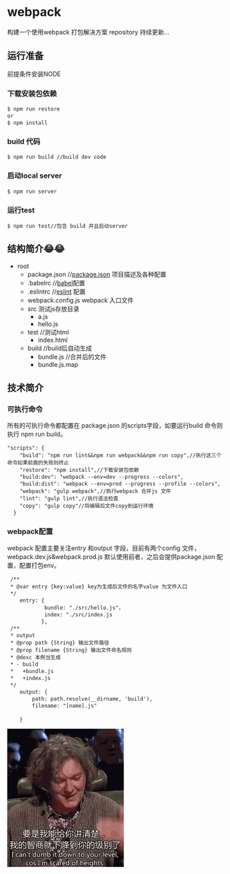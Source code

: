 # webpack
构建一个使用webpack 打包解决方案 repository 持续更新...

## 运行准备
前提条件安装NODE
###  下载安装包依赖
```
$ npm run restore 
or
$ npm install
```
### build 代码
```
$ npm run build //build dev code

```
### 启动local server

```
$ npm run server
```
### 运行test
```
$ npm run test//包含 build 并且启动server
```
## 结构简介:joy::joy:

+ root
  - package.json //[package.json](https://docs.npmjs.com/files/package.json) 项目描述及各种配置
  - .babelrc //[babel](https://babeljs.io/docs/setup/#installation)配置
  - .eslintrc //[eslint](http://eslint.org/) 配置
  - webpack.config.js webpack 入口文件
  - src 测试js存放目录
    + a.js
    + hello.js
  - test //测试html
    + index.html
  - build //build后自动生成
    + bundle.js //合并后的文件
    + bundle.js.map    

## 技术简介

### 可执行命令
所有的可执行命令都配置在 package.json 的scripts字段，如要运行build 命令则执行 npm run build。
```
"scripts": {
    "build": "npm run lint&&npm run webpack&&npm run copy",//执行这三个命令如果前面的失败则终止
    "restore": "npm install",//下载安装包依赖
    "build:dev": "webpack --env=dev --progress --colors",
    "build:dist": "webpack --env=prod --progress --profile --colors",
    "webpack": "gulp webpack",//执行webpack 合并js 文件
    "lint": "gulp lint",//执行语法检查
    "copy": "gulp copy"//将编辑后文件copy到运行环境
  }
```  
### webpack配置
webpack 配置主要关注entry 和output 字段，目前有两个config 文件，webpack.dev.js&webpack.prod.js 默认使用前者，之后会提供package.json 配置，配置打包env。
``` 
 /**
 * @var entry {key:value} key为生成后文件的名字value 为文件入口
 */
    entry: {
            bundle: "./src/hello.js"，
            index: "./src/index.js
           },
 /**
 * output
 * @prop path {String} 输出文件路径
 * @prop filename {String} 输出文件命名规则
 * @desc 本例当生成
 * - build
 *   +bundle.js
 *   +index.js 
 */          
    output: {
        path: path.resolve(__dirname, 'build'),
        filename: "[name].js"
      
    }
```
![](./md/hh.gif)